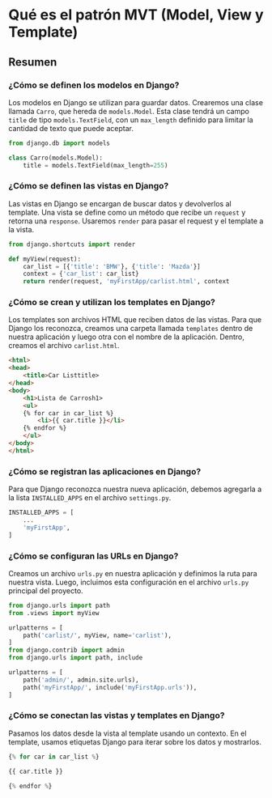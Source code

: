 # Qué es el patrón MVT (Model, View y Template)

## Resumen

### ¿Cómo se definen los modelos en Django?

Los modelos en Django se utilizan para guardar datos. Crearemos una clase llamada `Carro`, que hereda de `models.Model`. Esta clase tendrá un campo `title` de tipo `models.TextField`, con un `max_length` definido para limitar la cantidad de texto que puede aceptar.

```Python
from django.db import models

class Carro(models.Model):
    title = models.TextField(max_length=255)
```

### ¿Cómo se definen las vistas en Django?

Las vistas en Django se encargan de buscar datos y devolverlos al template. Una vista se define como un método que recibe un `request` y retorna una `response`. Usaremos `render` para pasar el request y el template a la vista.

```Python
from django.shortcuts import render

def myView(request):
    car_list = [{'title': 'BMW'}, {'title': 'Mazda'}]
    context = {'car_list': car_list}
    return render(request, 'myFirstApp/carlist.html', context
```

### ¿Cómo se crean y utilizan los templates en Django?

Los templates son archivos HTML que reciben datos de las vistas. Para que Django los reconozca, creamos una carpeta llamada `templates` dentro de nuestra aplicación y luego otra con el nombre de la aplicación. Dentro, creamos el archivo `carlist.html`.

```HTML
<html>
<head>
    <title>Car Listtitle>
</head>
<body>
    <h1>Lista de Carrosh1>
    <ul>
    {% for car in car_list %}
        <li>{{ car.title }}</li>
    {% endfor %}
    </ul>
</body>
</html>
```
### ¿Cómo se registran las aplicaciones en Django?

Para que Django reconozca nuestra nueva aplicación, debemos agregarla a la lista `INSTALLED_APPS` en el archivo `settings.py`.

```Python
INSTALLED_APPS = [
    ...
    'myFirstApp',
]
```

### ¿Cómo se configuran las URLs en Django?

Creamos un archivo `urls.py` en nuestra aplicación y definimos la ruta para nuestra vista. Luego, incluimos esta configuración en el archivo `urls.py` principal del proyecto.

```Python
from django.urls import path
from .views import myView

urlpatterns = [
    path('carlist/', myView, name='carlist'),
]
from django.contrib import admin
from django.urls import path, include

urlpatterns = [
    path('admin/', admin.site.urls),
    path('myFirstApp/', include('myFirstApp.urls')),
]
```

### ¿Cómo se conectan las vistas y templates en Django?

Pasamos los datos desde la vista al template usando un contexto. En el template, usamos etiquetas Django para iterar sobre los datos y mostrarlos.

```Python
{% for car in car_list %}

{{ car.title }}

{% endfor %}
```